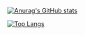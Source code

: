 [![Anurag's GitHub stats](https://github-readme-stats.vercel.app/api?username=hequan2017)](https://github.com/anuraghazra/github-readme-stats)

[![Top Langs](https://github-readme-stats.vercel.app/api/top-langs/?username=hequan2017&layout=compact)](https://github.com/anuraghazra/github-readme-stats)


